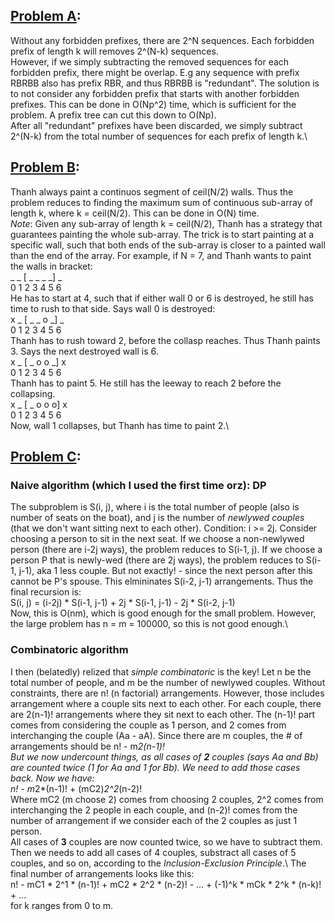 ## [Problem A](https://codejam.withgoogle.com/codejam/contest/3324486/dashboard):
Without any forbidden prefixes, there are 2^N sequences. Each forbidden prefix of length k will removes 2^(N-k) sequences.\
However, if we simply subtracting the removed sequences for each forbidden prefix, there might be overlap. E.g any sequence with prefix RBRBB also has prefix RBR, and thus RBRBB is "redundant". The solution is to not consider any forbidden prefix that starts with another forbidden prefixes. This can be done in O(Np^2) time, which is sufficient for the problem. A prefix tree can cut this down to O(Np).\
After all "redundant" prefixes have been discarded, we simply subtract 2^(N-k) from the total number of sequences for each prefix of length k.\

## [Problem B](https://codejam.withgoogle.com/codejam/contest/3324486/dashboard#s=p1):
Thanh always paint a continuos segment of ceil(N/2) walls. Thus the problem reduces to finding the maximum sum of continuous sub-array of length k, where k = ceil(N/2). This can be done in O(N) time. \
_Note_: Given any sub-array of length k = ceil(N/2), Thanh has a strategy that guarantees painting the whole sub-array. The trick is to start painting at a specific wall, such that both ends of the sub-array is closer to a painted wall than the end of the array. For example, if N = 7, and Thanh wants to paint the walls in bracket:\
_ _ [ _ _ _ _] _ \
0 1   2 3 4 5  6 \
He has to start at 4, such that if either wall 0 or 6 is destroyed, he still has time to rush to that side. Says wall 0 is destroyed:\
x _ [ _ _ o _] _ \
0 1   2 3 4 5  6 \
Thanh has to rush toward 2, before the collasp reaches. Thus Thanh paints 3. Says the next destroyed wall is 6.\
x _ [ _ o o _] x \
0 1   2 3 4 5  6 \
Thanh has to paint 5. He still has the leeway to reach 2 before the collapsing.\
x _ [ _ o o o] x \
0 1   2 3 4 5  6 \
Now, wall 1 collapses, but Thanh has time to paint 2.\

## [Problem C](https://codejam.withgoogle.com/codejam/contest/3324486/dashboard#s=p2):
### Naive algorithm (which I used the first time orz): DP
The subproblem is S(i, j), where i is the total number of people (also is number of seats on the boat), and j is the number of _newlywed couples_ (that we don't want sitting next to each other). Condition: i >= 2j. Consider choosing a person to sit in the next seat. If we choose a non-newlywed person (there are i-2j ways), the problem reduces to S(i-1, j). If we choose a person P that is newly-wed (there are 2j ways), the problem reduces to S(i-1, j-1), aka 1 less couple. But not exactly! - since the next person after this cannot be P's spouse. This elmininates S(i-2, j-1) arrangements. Thus the final recursion is:\
S(i, j) = (i-2j) * S(i-1, j-1) + 2j * S(i-1, j-1) - 2j * S(i-2, j-1)\
Now, this is O(nm), which is good enough for the small problem. However, the large problem has n = m = 100000, so this is not good enough.\

### Combinatoric algorithm
I then (belatedly) relized that _simple combinatoric_ is the key! Let n be the total number of people, and m be the number of newlywed couples. Without constraints, there are n! (n factorial) arrangements. However, those includes arrangement where a couple sits next to each other. For each couple, there are 2(n-1)! arrangements where they sit next to each other. The (n-1)! part comes from considering the couple as 1 person, and 2 comes from interchanging the couple (Aa - aA). Since there are m couples, the # of arrangements should be n! - m*2(n-1)!\
But we now undercount things, as all cases of __2__ couples (says Aa and Bb) are counted twice (1 for Aa and 1 for Bb). We need to _add_ those cases back. Now we have:\
n! - m*2*(n-1)! + (mC2)*2^2*(n-2)!\
Where mC2 (m choose 2) comes from choosing 2 couples, 2^2 comes from interchanging the 2 people in each couple, and (n-2)! comes from the number of arrangement if we consider each of the 2 couples as just 1 person.\
All cases of __3__ couples are now counted twice, so we have to subtract them. Then we needs to add all cases of 4 couples, substract all cases of 5 couples, and so on, according to the _Inclusion-Exclusion Principle_.\ 
The final number of arrangements looks like this:\
n! - mC1 * 2^1 * (n-1)! + mC2 * 2^2 * (n-2)! - ... + (-1)^k * mCk * 2^k * (n-k)! + ... \
for k ranges from 0 to m.
